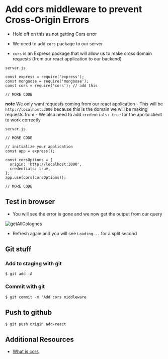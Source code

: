 # Add cors middleware to prevent Cross-Origin Errors
* Hold off on this as not getting Cors error

* We need to add `cors` package to our server
* `cors` is an Express package that will allow us to make cross domain requests (from our react application to our backend)

`server.js`

```
const express = require('express');
const mongoose = require('mongoose');
const cors = require('cors'); // add this

// MORE CODE
```

**note** We only want requests coming from our react application
    - This will be `http://localhost:3000` because this is the domain we will be making requests from
    - We also need to add `credentials: true` for the apollo client to work correctly

`server.js`

```
// MORE CODE

// initialize your application
const app = express();

const corsOptions = {
  origin: 'http://localhost:3000',
  credentials: true,
};
app.use(cors(corsOptions));

// MORE CODE
```

## Test in browser
* You will see the error is gone and we now get the output from our query

![getAllColognes](https://i.imgur.com/Jx0QxbO.png)

* Refresh again and you will see `Loading...` for a split second

## Git stuff

### Add to staging with git
`$ git add -A`

### Commit with git
`$ git commit -m 'Add cors middleware`

## Push to github
`$ git push origin add-react`

## Additional Resources
* [What is cors](https://www.codecademy.com/articles/what-is-cors)
